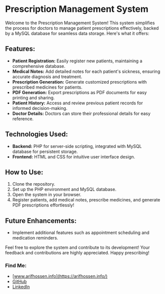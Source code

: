 # Prescription Management System

Welcome to the Prescription Management System! This system simplifies the process for doctors to manage patient prescriptions effectively, backed by a MySQL database for seamless data storage. Here's what it offers:

## Features:
- **Patient Registration:** Easily register new patients, maintaining a comprehensive database.
- **Medical Notes:** Add detailed notes for each patient's sickness, ensuring accurate diagnosis and treatment.
- **Prescription Generation:** Generate customized prescriptions with prescribed medicines for patients.
- **PDF Generation:** Export prescriptions as PDF documents for easy printing and sharing.
- **Patient History:** Access and review previous patient records for informed decision-making.
- **Doctor Details:** Doctors can store their professional details for easy reference.

## Technologies Used:
- **Backend:** PHP for server-side scripting, integrated with MySQL database for persistent storage.
- **Frontend:** HTML and CSS for intuitive user interface design.

## How to Use:
1. Clone the repository.
2. Set up the PHP environment and MySQL database.
3. Open the system in your browser.
4. Register patients, add medical notes, prescribe medicines, and generate PDF prescriptions effortlessly!

## Future Enhancements:
- Implement additional features such as appointment scheduling and medication reminders.

Feel free to explore the system and contribute to its development! Your feedback and contributions are highly appreciated. Happy prescribing!

### Find Me:
- [www.arifhossen.info](https://arifhossen.info/)
- [GitHub](http://github.com/arif853)
- [LinkedIn](http://linkedin.com/in/arif-hossen853)
